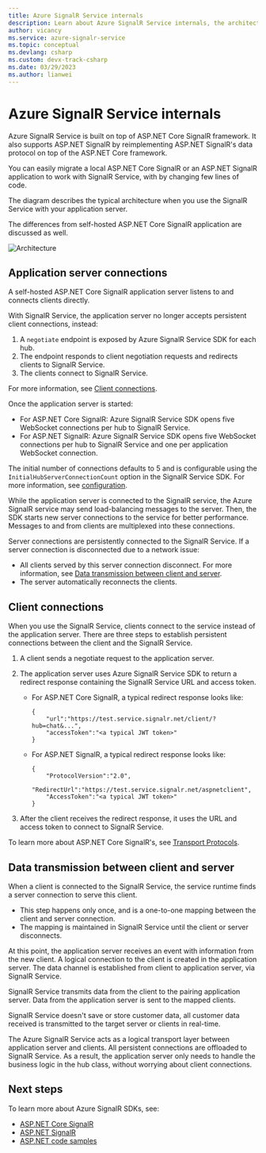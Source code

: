 ```yaml
---
title: Azure SignalR Service internals
description: Learn about Azure SignalR Service internals, the architecture, the connections and how data is transmitted.
author: vicancy
ms.service: azure-signalr-service
ms.topic: conceptual
ms.devlang: csharp
ms.custom: devx-track-csharp
ms.date: 03/29/2023
ms.author: lianwei
---
```

# Azure SignalR Service internals

Azure SignalR Service is built on top of ASP.NET Core SignalR framework. It also supports ASP.NET SignalR by reimplementing ASP.NET SignalR's data protocol on top of the ASP.NET Core framework.

You can easily migrate a local ASP.NET Core SignalR or an ASP.NET SignalR application to work with SignalR Service, with by changing few lines of code.

The diagram describes the typical architecture when you use the SignalR Service with your application server.

The differences from self-hosted ASP.NET Core SignalR application are discussed as well.

![Architecture](./media/signalr-concept-internals/arch.png)

## Application server connections

A self-hosted ASP.NET Core SignalR application server listens to and connects clients directly.

With SignalR Service, the application server no longer accepts persistent client connections, instead:

1. A `negotiate` endpoint is exposed by Azure SignalR Service SDK for each hub.
1. The endpoint responds to client negotiation requests and redirects clients to SignalR Service.
1. The clients connect to SignalR Service.

For more information, see [Client connections](#client-connections).

Once the application server is started:

- For ASP.NET Core SignalR: Azure SignalR Service SDK opens five WebSocket connections per hub to SignalR Service. 
- For ASP.NET SignalR: Azure SignalR Service SDK opens five WebSocket connections per hub to SignalR Service and one per application WebSocket connection.


The initial number of connections defaults to 5 and is configurable using the `InitialHubServerConnectionCount` option in the SignalR Service SDK.  For more information, see  [configuration](signalr-howto-use.md#configure-options). 

While the application server is connected to the SignalR service, the Azure SignalR service may send load-balancing messages to the server.  Then, the SDK starts new server connections to the service for better performance. Messages to and from clients are multiplexed into these connections.

Server connections are persistently connected to the SignalR Service. If a server connection is disconnected due to a network issue:

- All clients served by this server connection disconnect. For more information, see [Data transmission between client and server](#data-transmission-between-client-and-server).
- The server automatically reconnects the clients.

## Client connections

When you use the SignalR Service, clients connect to the service instead of the application server.
There are three steps to establish persistent connections between the client and the SignalR Service.

1. A client sends a negotiate request to the application server. 
1. The application server uses Azure SignalR Service SDK to return a redirect response containing the SignalR Service URL and access token.

    - For ASP.NET Core SignalR, a typical redirect response looks like:
        ```
        {
            "url":"https://test.service.signalr.net/client/?hub=chat&...",
            "accessToken":"<a typical JWT token>"
        }
        ```
    - For ASP.NET SignalR, a typical redirect response looks like:
        ```
        {
            "ProtocolVersion":"2.0",
            "RedirectUrl":"https://test.service.signalr.net/aspnetclient",
            "AccessToken":"<a typical JWT token>"
        }
        ```

1. After the client receives the redirect response, it uses the URL and access token to connect to SignalR Service.

To learn more about ASP.NET Core SignalR's, see [Transport Protocols](https://github.com/aspnet/SignalR/blob/release/2.2/specs/TransportProtocols.md).

## Data transmission between client and server

When a client is connected to the SignalR Service, the service runtime finds a server connection to serve this client.

- This step happens only once, and is a one-to-one mapping between the client and server connection.
- The mapping is maintained in SignalR Service until the client or server disconnects.

At this point, the application server receives an event with information from the new client. A logical connection to the client is created in the application server. The data channel is established from client to application server, via SignalR Service.

SignalR Service transmits data from the client to the pairing application server. Data from the application server is sent to the mapped clients.

SignalR Service doesn't save or store customer data, all customer data received is transmitted to the target server or clients in real-time.

The Azure SignalR Service acts as a logical transport layer between  application server and clients. All persistent connections are offloaded to SignalR Service.  As a result, the application server only needs to handle the business logic in the hub class, without worrying about client connections.

## Next steps

To learn more about Azure SignalR SDKs, see:

- [ASP.NET Core SignalR](/aspnet/core/signalr/introduction)
- [ASP.NET SignalR](/aspnet/signalr/overview/getting-started/introduction-to-signalr)
- [ASP.NET code samples](https://github.com/aspnet/AzureSignalR-samples)
